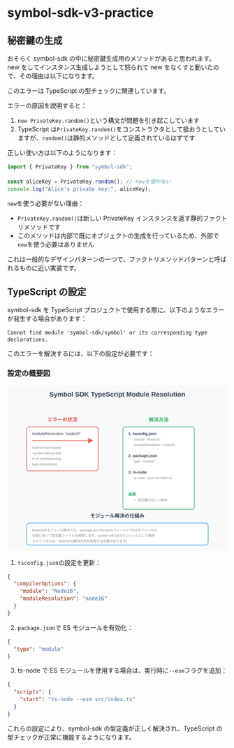 # symbol-sdk-v3-practice

## 秘密鍵の生成

おそらく symbol-sdk の中に秘密鍵生成用のメソッドがあると思われます。
new をしてインスタンス生成しようとして怒られて new をなくすと動いたので、その理由は以下になります。

このエラーは TypeScript の型チェックに関連しています。

エラーの原因を説明すると：

1. `new PrivateKey.random()`という構文が問題を引き起こしています
2. TypeScript は`PrivateKey.random()`をコンストラクタとして扱おうとしていますが、`random()`は静的メソッドとして定義されているはずです

正しい使い方は以下のようになります：

```typescript
import { PrivateKey } from "symbol-sdk";

const aliceKey = PrivateKey.random(); // newを使わない
console.log("Alice's private key:", aliceKey);
```

`new`を使う必要がない理由：

- `PrivateKey.random()`は新しい PrivateKey インスタンスを返す静的ファクトリメソッドです
- このメソッドは内部で既にオブジェクトの生成を行っているため、外部で`new`を使う必要はありません

これは一般的なデザインパターンの一つで、ファクトリメソッドパターンと呼ばれるものに近い実装です。

## TypeScript の設定

symbol-sdk を TypeScript プロジェクトで使用する際に、以下のようなエラーが発生する場合があります：

```
Cannot find module 'symbol-sdk/symbol' or its corresponding type declarations.
```

このエラーを解決するには、以下の設定が必要です：

### 設定の概要図

![TypeScript Module Resolution](docs/typescript-module-resolution.svg)

1. `tsconfig.json`の設定を更新：

```json
{
  "compilerOptions": {
    "module": "Node16",
    "moduleResolution": "node16"
  }
}
```

2. `package.json`で ES モジュールを有効化：

```json
{
  "type": "module"
}
```

3. ts-node で ES モジュールを使用する場合は、実行時に`--esm`フラグを追加：

```json
{
  "scripts": {
    "start": "ts-node --esm src/index.ts"
  }
}
```

これらの設定により、symbol-sdk の型定義が正しく解決され、TypeScript の型チェックが正常に機能するようになります。
